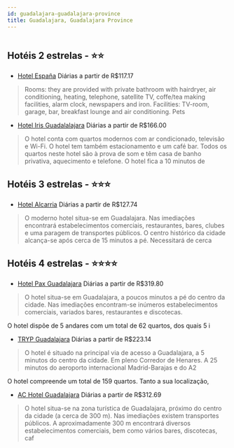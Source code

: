```yaml
---
id: guadalajara-guadalajara-province
title: Guadalajara, Guadalajara Province
---
```


<center><img src="http://photos.hotelbeds.com/giata/00/004237/004237a_hb_a_001.jpg" alt="" /></center>


## Hotéis 2 estrelas - ⭐️⭐️

-    [Hotel España](https://www.hurb.com/hoteis/guadalajara/hotel-espana-JNP-JP806245?cmp=18055) Diárias a partir de R$117.17
   > Rooms: they are provided with private bathroom with hairdryer, air conditioning, heating, telephone, satellite TV, coffe/tea making facilities, alarm clock, newspapers and iron. Facilities: TV-room, garage, bar, breakfast lounge and air conditioning. Pets
-    [Hotel Iris Guadalalajara](https://www.hurb.com/hoteis/guadalajara/hotel-iris-guadalalajara-JNP-JP346107?cmp=18055) Diárias a partir de R$166.00
   > O hotel conta com quartos modernos com ar condicionado, televisão e Wi-Fi. O hotel tem também estacionamento e um café bar. Todos os quartos neste hotel são à prova de som e têm casa de banho privativa, aquecimento e telefone. O hotel fica a 10 minutos de

## Hotéis 3 estrelas - ⭐️⭐️⭐️

-    [Hotel Alcarria](https://www.hurb.com/hoteis/guadalajara/hotel-alcarria-JNP-JP023301?cmp=18055) Diárias a partir de R$127.74
   > O moderno hotel situa-se em Guadalajara. Nas imediações encontrará estabelecimentos comerciais, restaurantes, bares, clubes e uma paragem de transportes públicos. O centro histórico da cidade alcança-se após cerca de 15 minutos a pé. Necessitará de cerca 

## Hotéis 4 estrelas - ⭐️⭐️⭐️⭐️

-    [Hotel Pax Guadalajara](https://www.hurb.com/hoteis/guadalajara/hotel-pax-guadalajara-JNP-JP334167?cmp=18055) Diárias a partir de R$319.80
   > O hotel situa-se em Guadalajara, a poucos minutos a pé do centro da cidade. Nas imediações encontram-se inúmeros estabelecimentos comerciais, variados bares, restaurantes e discotecas.

O hotel dispõe de 5 andares com um total de 62 quartos, dos quais 5 i
-    [TRYP Guadalajara](https://www.hurb.com/hoteis/guadalajara/tryp-guadalajara-JNP-JP023299?cmp=18055) Diárias a partir de R$223.14
   > O hotel é situado na principal via de acesso a Guadalajara, a 5 minutos do centro da cidade. Em pleno Corredor de Henares. A 25 minutos do aeroporto internacional Madrid-Barajas e do A2

O hotel compreende um total de 159 quartos. Tanto a sua localização,
-    [AC Hotel Guadalajara](https://www.hurb.com/hoteis/guadalajara/ac-hotel-guadalajara-JNP-JP023295?cmp=18055) Diárias a partir de R$312.69
   > O hotel situa-se na zona turística de Guadalajara, próximo do centro da cidade (a cerca de 300 m). Nas imediações existem transportes públicos. A aproximadamente 300 m encontrará diversos estabelecimentos comerciais, bem como vários bares, discotecas, caf
